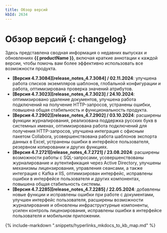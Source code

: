 ```yaml
---
title: Обзор версий
kbId: 2634
---
```


# Обзор версий {: changelog}

Здесь представлена сводная информация о недавних выпусках и обновлениях **{{ productName }}**, включая краткие аннотации к каждой версии, чтобы помочь вам более эффективно использовать все возможности продукта.

- **[Версия 4.7.3084][release_notes_4.7.3084] / 02.11.2024**: улучшена работа списков экземпляров шаблонов, глобальной конфигурации и работа, оптимизирована проверка значений атрибутов.
- **[Версия 4.7.3023][release_notes_4.7.3023] / 24.10.2024**: оптимизировано удаление документов, улучшена работа подключений на получение HTTP-запросов, устранены ошибки, повышена общая стабильность и функциональность продукта.
- **[Версия 4.7.2902][release_notes_4.7.2902] / 03.10.2024**: расширены функции журналирования, реализована поддержка русских букв в системных именах, оптимизирована работа подключений для получения HTTP-запросов, улучшена интеграция с офисным пакетом Collabora, усовершенствована работа шаблонов экспорта данных в Excel, устранены ошибки в интерфейсе пользователя, резервном копировании и других функциях.
- **[Версия 4.7.2721][release_notes_4.7.2721] / 23.08.2024**: расширены возможности работы с SQL-запросами, усовершенствованы журналирование и аутентификация через Active Directory, улучшены механизмы лицензирования, управления сеансами, а также интеграция с Kafka и IIS, оптимизирован интерфейс, исправлены ошибки в интерфейсе пользователя и других компонентах, повышена общая стабильность системы.
- **[Версия 4.7.2285][release_notes_4.7.2285] / 22.05.2024**: добавлены новые функции и исправлены ошибки при работе с документами, улучшен интерфейс пользователя, расширены возможности журналирования и обновлены инфраструктурные компоненты, усилен контроль лицензирования, исправлены ошибки в интерфейсе пользователя и мобильном приложении.

{%
include-markdown ".snippets/hyperlinks_mkdocs_to_kb_map.md"
%}

